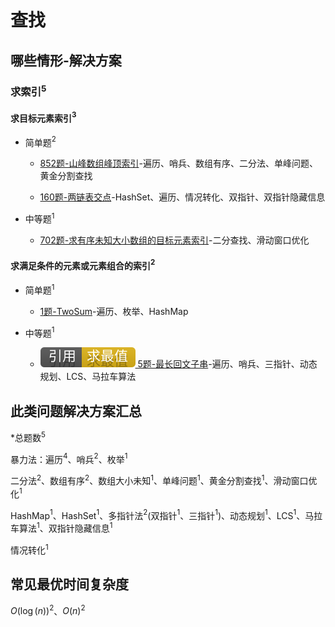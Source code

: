 # 查找

## 哪些情形-解决方案

### 求索引$^5$

#### 求目标元素索引$^3$

+ 简单题$^2$

  + [852题-山峰数组峰顶索引]-遍历、哨兵、数组有序、二分法、单峰问题、黄金分割查找

  + [160题-两链表交点]-HashSet、遍历、情况转化、双指针、双指针隐藏信息

+ 中等题$^1$

  + [702题-求有序未知大小数组的目标元素索引]-二分查找、滑动窗口优化

#### 求满足条件的元素或元素组合的索引$^2$

+ 简单题$^1$

  + [1题-TwoSum]-遍历、枚举、HashMap

+ 中等题$^1$

  + [![[引用][求最值]](/figures/Ref-MaximumAndMinimum.svg) 5题-最长回文子串](/求最值/间接求最值/5-LongestPalindromicSubstring.md)-遍历、哨兵、三指针、动态规划、LCS、马拉车算法

## 此类问题解决方案汇总

\*总题数$^5$

暴力法：遍历$^4$、哨兵$^2$、枚举$^1$

二分法$^2$、数组有序$^2$、数组大小未知$^1$、单峰问题$^1$、黄金分割查找$^1$、滑动窗口优化$^1$

HashMap$^1$、HashSet$^1$、多指针法$^2$(双指针$^1$、三指针$^1$)、动态规划$^1$、LCS$^1$、马拉车算法$^1$、双指针隐藏信息$^1$

情况转化$^1$

## 常见最优时间复杂度

$O(\log(n))^2$、$O(n)^2$

<!-- 题目链接 -->
[852题-山峰数组峰顶索引]:852-PeakIndexinaMountainArray.md
[702题-求有序未知大小数组的目标元素索引]:702-SearchinaSortedArrayofUnknownSize.md
[1题-TwoSum]:1-TwoSum.md
[160题-两链表交点]:160-IntersectionofTwoLinkedLists.md
